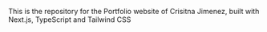 This is the repository for the Portfolio website of Crisitna Jimenez, built with Next.js, TypeScript and Tailwind CSS